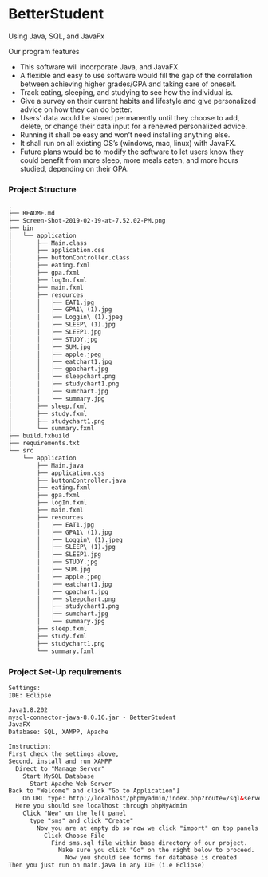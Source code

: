# BetterStudent

Using Java, SQL, and JavaFx

Our program features

  - This software will incorporate Java, and JavaFX.
  -	A flexible and easy to use software would fill the gap of the correlation between achieving higher grades/GPA and taking care of oneself.
  -	Track eating, sleeping, and studying to see how the individual is.
  -	Give a survey on their current habits and lifestyle and give personalized advice on how they can do better.
  -	Users' data would be stored permanently until they choose to add, delete, or change their data input for a renewed personalized advice.
  -	Running it shall be easy and won’t need installing anything else.
  -	It shall run on all existing OS’s (windows, mac, linux) with JavaFX.
  -	Future plans would be to modify the software to let users know they could benefit from more sleep, more meals eaten, and more hours studied, depending on their GPA.
### Project Structure
```html
.
├── README.md
├── Screen-Shot-2019-02-19-at-7.52.02-PM.png
├── bin
│   └── application
│       ├── Main.class
│       ├── application.css
│       ├── buttonController.class
│       ├── eating.fxml
│       ├── gpa.fxml
│       ├── logIn.fxml
│       ├── main.fxml
│       ├── resources
│       │   ├── EAT1.jpg
│       │   ├── GPA1\ (1).jpg
│       │   ├── Loggin\ (1).jpeg
│       │   ├── SLEEP\ (1).jpg
│       │   ├── SLEEP1.jpg
│       │   ├── STUDY.jpg
│       │   ├── SUM.jpg
│       │   ├── apple.jpeg
│       │   ├── eatchart1.jpg
│       │   ├── gpachart.jpg
│       │   ├── sleepchart.png
│       │   ├── studychart1.png
│       │   ├── sumchart.jpg
│       │   └── summary.jpg
│       ├── sleep.fxml
│       ├── study.fxml
│       ├── studychart1.png
│       └── summary.fxml
├── build.fxbuild
├── requirements.txt
└── src
    └── application
        ├── Main.java
        ├── application.css
        ├── buttonController.java
        ├── eating.fxml
        ├── gpa.fxml
        ├── logIn.fxml
        ├── main.fxml
        ├── resources
        │   ├── EAT1.jpg
        │   ├── GPA1\ (1).jpg
        │   ├── Loggin\ (1).jpeg
        │   ├── SLEEP\ (1).jpg
        │   ├── SLEEP1.jpg
        │   ├── STUDY.jpg
        │   ├── SUM.jpg
        │   ├── apple.jpeg
        │   ├── eatchart1.jpg
        │   ├── gpachart.jpg
        │   ├── sleepchart.png
        │   ├── studychart1.png
        │   ├── sumchart.jpg
        │   └── summary.jpg
        ├── sleep.fxml
        ├── study.fxml
        ├── studychart1.png
        └── summary.fxml
```

### Project Set-Up requirements
```HTML
Settings:
IDE: Eclipse

Java1.8.202
mysql-connector-java-8.0.16.jar - BetterStudent
JavaFX
Database: SQL, XAMPP, Apache
```
```HTML
Instruction:
First check the settings above,
Second, install and run XAMPP
  Direct to "Manage Server"
    Start MySQL Database
      Start Apache Web Server
Back to "Welcome" and click "Go to Application"]
    On URL type: http://localhost/phpmyadmin/index.php?route=/sql&server=1&db=sms&table=users&pos=0
  Here you should see localhost through phpMyAdmin
    Click "New" on the left panel
      type "sms" and click "Create"
        Now you are at empty db so now we click "import" on top panels
          Click Choose File
            Find sms.sql file within base directory of our project.
              Make sure you click "Go" on the right below to proceed.
                Now you should see forms for database is created
Then you just run on main.java in any IDE (i.e Eclipse)
```
